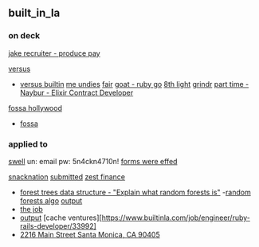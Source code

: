 ## built_in_la

### on deck
[jake recruiter - produce pay](https://producepay.com)

[versus](https://www.versussystems.com/careers?gh_jid=609682&gh_src=8ubgjmhk1)
  - [versus builtin](https://www.builtinla.com/job/engineer/software-engineer/41474)
[me undies](https://www.builtinla.com/job/engineer/senior-full-stack-software-engineer/26109)
[fair](https://www.builtinla.com/job/engineer/senior-software-engineer-ruby/38111)
[goat - ruby go](https://www.builtinla.com/job/engineer/senior-backend-engineer/33417)
[8th light](https://www.builtinla.com/job/engineer/engineer/38687)
[grindr](https://www.builtinla.com/job/engineer/senior-software-engineer-backend/38512)
[part time - Naybur - Elixir Contract Developer](https://www.builtinla.com/job/engineer/elixir-contract-developer/41188)

[fossa hollywood](https://www.builtinla.com/job/engineer/software-engineer-remote-la-sf/41136)
  - [fossa](https://fossa.io/careers)

### applied to

[swell](https://www.builtinla.com/job/engineer/full-stack-developer/40232)
un: email
pw: 5n4ckn4710n!
[forms were effed](https://sjobs.brassring.com/TGnewUI/Search/home/HomeWithPreLoad?PageType=JobDetails&noback=0&partnerid=26207&siteid=7084&jobid=487657&Codes=BuiltIn#applicationPreview)

[snacknation](https://www.builtinla.com/job/engineer/senior-backend-engineer/40175)
[submitted](https://jobs.lever.co/snacknation/159b14de-5a80-4681-80f8-73b55ab1a4ba/thanks)
[zest finance](https://www.builtinla.com/job/engineer/senior-software-engineer/32958)
  - [forest trees data structure - "Explain what random forests is"](https://en.wikipedia.org/wiki/Random_forest)
  -[random forests algo](https://towardsdatascience.com/the-random-forest-algorithm-d457d499ffcd)
[output](https://output.freshteam.com/jobs/bZys9WU8O45n/senior-software-developer-backend?s=1000012891&m=1000013411)
  - [the job](https://output.freshteam.com/jobs/bZys9WU8O45n/senior-software-developer-backend?s=1000012891&m=1000013411)
  - [output](https://output.freshteam.com/jobs)
[cache ventures][https://www.builtinla.com/job/engineer/ruby-rails-developer/33992]
- [2216 Main Street
Santa Monica, CA 90405](https://cacheventures.com/?utm_source=BuiltinLos%20Angeles)
